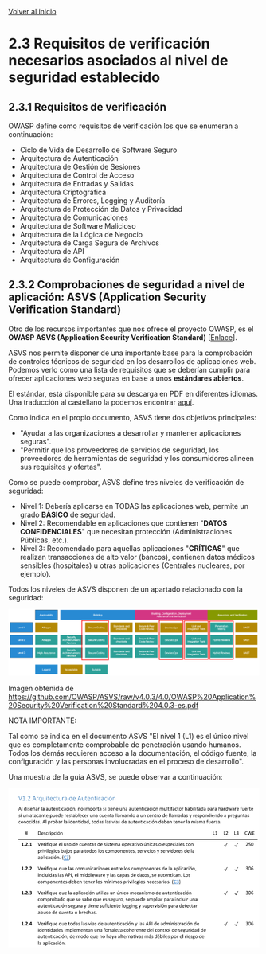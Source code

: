 [Volver al inicio](../Readme.md)
# 2.3 Requisitos de verificación necesarios asociados al nivel de seguridad establecido
## 2.3.1 Requisitos de verificación
OWASP define como requisitos de verificación los que se enumeran a continuación:
- Ciclo de Vida de Desarrollo de Software Seguro
- Arquitectura de Autenticación
- Arquitectura de Gestión de Sesiones
- Arquitectura de Control de Acceso
- Arquitectura de Entradas y Salidas
- Arquitectura Criptográfica
- Arquitectura de Errores, Logging y Auditoría
- Arquitectura de Protección de Datos y Privacidad
- Arquitectura de Comunicaciones
- Arquitectura de Software Malicioso
- Arquitectura de la Lógica de Negocio
- Arquitectura de Carga Segura de Archivos
- Arquitectura de API
- Arquitectura de Configuración

## 2.3.2 Comprobaciones de seguridad a nivel de aplicación: ASVS (Application Security Verification Standard)
Otro de los recursos importantes que nos ofrece el proyecto OWASP, es el **OWASP ASVS (Application Security Verification Standard)** [<a href="https://owasp.org/www-project-application-security-verification-standard/" target="_blank">Enlace</a>].

ASVS nos permite disponer de una importante base para la comprobación de controles técnicos de seguridad en los desarrollos de aplicaciones web. Podemos verlo como una lista de requisitos que se deberían cumplir para ofrecer aplicaciones web seguras en base a unos **estándares abiertos**.

El estándar, está disponible para su descarga en PDF en diferentes idiomas. Una traducción al castellano la podemos encontrar <a href="https://github.com/OWASP/ASVS/raw/v4.0.3/4.0/OWASP%20Application%20Security%20Verification%20Standard%204.0.3-es.pdf" target="_blank">aquí</a>.

Como indica en el propio documento, ASVS tiene dos objetivos principales:

- "Ayudar a las organizaciones a desarrollar y mantener aplicaciones seguras".
- "Permitir que los proveedores de servicios de seguridad, los proveedores de herramientas de seguridad y los consumidores alineen sus requisitos y ofertas".

Como se puede comprobar, ASVS define tres niveles de verificación de seguridad:

- Nivel 1: Debería aplicarse en TODAS las aplicaciones web, permite un grado **BÁSICO** de seguridad.
- Nivel 2: Recomendable en aplicaciones que contienen "**DATOS CONFIDENCIALES**" que necesitan protección (Administraciones Públicas, etc.).
- Nivel 3: Recomendado para aquellas aplicaciones "**CRÍTICAS**" que realizan transacciones de alto valor (bancos), contienen datos médicos sensibles (hospitales) u otras aplicaciones (Centrales nucleares, por ejemplo).

Todos los niveles de ASVS disponen de un apartado relacionado con la seguridad:

![Seguridad en todos los niveles ASVS](_images/ASVS_1.png)

Imagen obtenida de https://github.com/OWASP/ASVS/raw/v4.0.3/4.0/OWASP%20Application%20Security%20Verification%20Standard%204.0.3-es.pdf

NOTA IMPORTANTE:

Tal como se indica en el documento ASVS "El nivel 1 (L1) es el único nivel que es completamente comprobable de penetración usando humanos. Todos los demás requieren acceso a la documentación, el código fuente, la configuración y las personas involucradas en el proceso de desarrollo".

Una muestra de la guía ASVS, se puede observar a continuación:

![Extracto de la guía ASVS](_images/ASVS_2.png)





